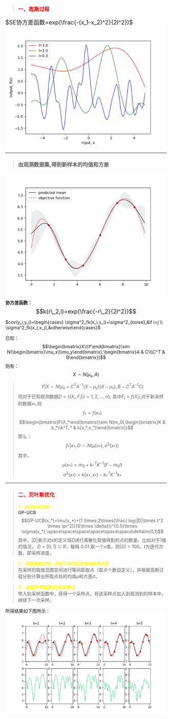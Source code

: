 
>### <font color=red>**一、高斯过程**</font>
<font size=4>$SE协方差函数=exp(\frac{-(x_1-x_2)^2}{2l^2})$</font>\
![avatar](https://github.com/ShuoLiu-Max/Bayesian-optimization/blob/main/images/gp_sample.png)
****
>### **由观测数据集,得到新样本的均值和方差**
![avatar](https://github.com/ShuoLiu-Max/Bayesian-optimization/blob/main/images/sampled.png)

**协方差函数：**
<font size=4>$$k(r\_2,l)=exp(\frac{-r\_2}{2l^2})$$</font>


$cov(y_i,y_i)=\begin{cases} \sigma^2_fk(x_i,x_i)+\sigma^2_{noise},&if i=j \\ \sigma^2_fk(x_i,x_j),&otherwise\end{cases}$

已知：
$$\begin{bmatrix}X\\\Y\end{bmatrix}\sim N(\begin{bmatrix}\mu_x\\\mu_y\end{bmatrix},\begin{bmatrix}A & C\\\C^T & B\end{bmatrix})$$
则有：
$$X\sim N(\mu_x,A)$$
>$$Y|X\sim N(\mu_x+C^TA^{-1}(X-\mu_y)(X-\mu_x), B-C^TA^{-1}C)$$
则对于已知观测数据$D=\{(X_i,F_i)|i=1,2,...,n\}$,
其中$F_i=f(X_i)$,对于新采样的数据$x_*$,则
$$f_*=f(x_*)$$
$$\begin{bmatrix}F\\f_*\end{bmatrix}\sim N(m_0I,\begin{bmatrix}K & k_*\\k^T_* & k(x_*,x_*)\end{bmatrix})$$
那么：
$$f_*|x_*,D\sim N(\mu(x_*),\sigma^2(x_*))$$
其中，
>$$\mu(x_*)=m_0+k^T_*K^{-1}(F-m_0I)$$
>$$\sigma^2(x_*)=k(x_*,x_*)-k^T_*K^{-1}k_*$$
****
>### <font color=red>**二、贝叶斯优化</font>**
><font color=yellow size=2>***1、选取采样函数***</font>\
**GP-UCB**\
$$GP-UCB(x_*)=\mu(x_*)+(1 \times 2\times(\frac{ log(|D|\times t^2 \times \pi^2)}{6\times \delta}))^{0.5}\times \sigma(x_*),\space\space\space\space\space\space\delta\in(0,1)$$
其中，$|D|$表示对$x$的定义域$D$进行离散化取值得到的点的数量。比如对于1维的情况， $D=[0,1]\subset R$，每隔 0.01 取一个$x$值，则$|D|=100$。$t$为迭代次数，即采样进度。

><font color=yellow size=2>***2、根据高斯过程，求每个点的对应的均值和方差***</font>\
在采样的取值范围空间进行等间距取点（取点个数自定义），并根据高斯过程分别计算出所取点处的均值$\mu$和方差$\sigma$。

><font color=yellow>***3、根据采样函数获得采样点***</font>\
带入到采样函数中，获得一个采样点。将该采样点加入到观测到的样本中，继续下一次采样。

所得结果如下图所示：\
![avatar](https://github.com/ShuoLiu-Max/Bayesian-optimization/blob/main/images/byes.png)